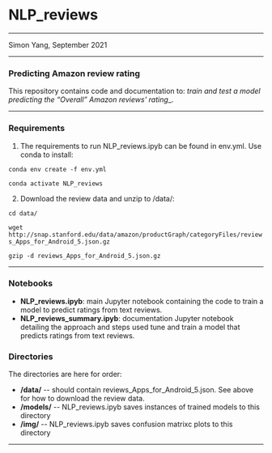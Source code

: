 # NLP_reviews
********
Simon Yang, September 2021
********

### Predicting Amazon review rating 
This repository contains code and documentation to: _train and test a model predicting the “Overall” Amazon reviews' rating__. 

*******
### Requirements
1. The requirements to run NLP_reviews.ipyb can be found in env.yml. Use conda to install:

  `conda env create -f env.yml`

  `conda activate NLP_reviews`

2. Download the review data and unzip to /data/:

  `cd data/`

  `wget http://snap.stanford.edu/data/amazon/productGraph/categoryFiles/reviews_Apps_for_Android_5.json.gz`

  `gzip -d reviews_Apps_for_Android_5.json.gz`

**************
### Notebooks
- __NLP_reviews.ipyb__: main Jupyter notebook containing the code to train a model to predict ratings from text reviews.
- __NLP_reviews_summary.ipyb__: documentation Jupyter notebook detailing the approach and steps used tune and train a model that predicts ratings from text reviews.

### Directories
The directories are here for order: 
- __/data/__ -- should contain reviews_Apps_for_Android_5.json. See above for how to download the review data.
- __/models/__ -- NLP_reviews.ipyb saves instances of trained models to this directory
- __/img/__ -- NLP_reviews.ipyb saves confusion matrixc plots to this directory

***********
